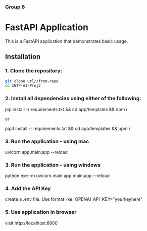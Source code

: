 ### Group 6

# FastAPI Application

This is a FastAPI application that demonstrates basic usage.

## Installation

### 1. Clone the repository:

```bash
git clone url//from-repo
cd INTP-AI-Proj2

```

### 2. Install all dependencies using either of the following:

pip install -r requirements.txt && cd app/templates && npm i 

or

pip3 install -r requirements.txt && cd app/templates && npm i

### 3. Run the application - using mac

uvicorn app.main:app --reload

### 3. Run the application - using windows

python.exe -m uvicorn.main app.main:app --reload

### 4. Add the API Key

create a .env file. Use format like: OPENAI_API_KEY="yourkeyhere"

### 5. Use application in browser

visit http://localhost:8000
